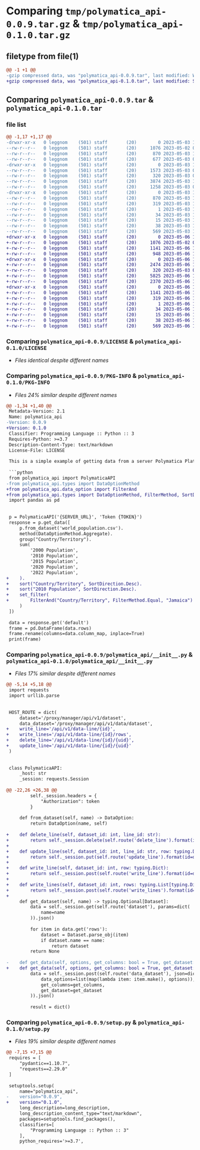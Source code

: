 # Comparing `tmp/polymatica_api-0.0.9.tar.gz` & `tmp/polymatica_api-0.1.0.tar.gz`

## filetype from file(1)

```diff
@@ -1 +1 @@
-gzip compressed data, was "polymatica_api-0.0.9.tar", last modified: Wed May  3 13:20:10 2023, max compression
+gzip compressed data, was "polymatica_api-0.1.0.tar", last modified: Sat May  6 17:32:07 2023, max compression
```

## Comparing `polymatica_api-0.0.9.tar` & `polymatica_api-0.1.0.tar`

### file list

```diff
@@ -1,17 +1,17 @@
-drwxr-xr-x   0 leggnom    (501) staff       (20)        0 2023-05-03 13:20:10.833235 polymatica_api-0.0.9/
--rw-r--r--   0 leggnom    (501) staff       (20)     1076 2023-05-02 01:53:27.000000 polymatica_api-0.0.9/LICENSE
--rw-r--r--   0 leggnom    (501) staff       (20)      870 2023-05-03 13:20:10.833053 polymatica_api-0.0.9/PKG-INFO
--rw-r--r--   0 leggnom    (501) staff       (20)      677 2023-05-03 07:03:34.000000 polymatica_api-0.0.9/README.md
-drwxr-xr-x   0 leggnom    (501) staff       (20)        0 2023-05-03 13:20:10.831435 polymatica_api-0.0.9/polymatica_api/
--rw-r--r--   0 leggnom    (501) staff       (20)     1573 2023-05-03 06:42:47.000000 polymatica_api-0.0.9/polymatica_api/__init__.py
--rw-r--r--   0 leggnom    (501) staff       (20)      320 2023-05-03 06:52:44.000000 polymatica_api-0.0.9/polymatica_api/data.py
--rw-r--r--   0 leggnom    (501) staff       (20)     3874 2023-05-03 13:19:54.000000 polymatica_api-0.0.9/polymatica_api/data_option.py
--rw-r--r--   0 leggnom    (501) staff       (20)     1258 2023-05-03 06:46:48.000000 polymatica_api-0.0.9/polymatica_api/types.py
-drwxr-xr-x   0 leggnom    (501) staff       (20)        0 2023-05-03 13:20:10.832755 polymatica_api-0.0.9/polymatica_api.egg-info/
--rw-r--r--   0 leggnom    (501) staff       (20)      870 2023-05-03 13:20:10.000000 polymatica_api-0.0.9/polymatica_api.egg-info/PKG-INFO
--rw-r--r--   0 leggnom    (501) staff       (20)      319 2023-05-03 13:20:10.000000 polymatica_api-0.0.9/polymatica_api.egg-info/SOURCES.txt
--rw-r--r--   0 leggnom    (501) staff       (20)        1 2023-05-03 13:20:10.000000 polymatica_api-0.0.9/polymatica_api.egg-info/dependency_links.txt
--rw-r--r--   0 leggnom    (501) staff       (20)       34 2023-05-03 13:20:10.000000 polymatica_api-0.0.9/polymatica_api.egg-info/requires.txt
--rw-r--r--   0 leggnom    (501) staff       (20)       15 2023-05-03 13:20:10.000000 polymatica_api-0.0.9/polymatica_api.egg-info/top_level.txt
--rw-r--r--   0 leggnom    (501) staff       (20)       38 2023-05-03 13:20:10.833315 polymatica_api-0.0.9/setup.cfg
--rw-r--r--   0 leggnom    (501) staff       (20)      569 2023-05-03 13:19:54.000000 polymatica_api-0.0.9/setup.py
+drwxr-xr-x   0 leggnom    (501) staff       (20)        0 2023-05-06 17:32:07.320909 polymatica_api-0.1.0/
+-rw-r--r--   0 leggnom    (501) staff       (20)     1076 2023-05-02 01:53:27.000000 polymatica_api-0.1.0/LICENSE
+-rw-r--r--   0 leggnom    (501) staff       (20)     1141 2023-05-06 17:32:07.320717 polymatica_api-0.1.0/PKG-INFO
+-rw-r--r--   0 leggnom    (501) staff       (20)      948 2023-05-06 17:31:41.000000 polymatica_api-0.1.0/README.md
+drwxr-xr-x   0 leggnom    (501) staff       (20)        0 2023-05-06 17:32:07.319233 polymatica_api-0.1.0/polymatica_api/
+-rw-r--r--   0 leggnom    (501) staff       (20)     2474 2023-05-06 17:26:38.000000 polymatica_api-0.1.0/polymatica_api/__init__.py
+-rw-r--r--   0 leggnom    (501) staff       (20)      320 2023-05-03 06:52:44.000000 polymatica_api-0.1.0/polymatica_api/data.py
+-rw-r--r--   0 leggnom    (501) staff       (20)     5825 2023-05-06 15:46:48.000000 polymatica_api-0.1.0/polymatica_api/data_option.py
+-rw-r--r--   0 leggnom    (501) staff       (20)     2370 2023-05-06 15:20:02.000000 polymatica_api-0.1.0/polymatica_api/types.py
+drwxr-xr-x   0 leggnom    (501) staff       (20)        0 2023-05-06 17:32:07.320453 polymatica_api-0.1.0/polymatica_api.egg-info/
+-rw-r--r--   0 leggnom    (501) staff       (20)     1141 2023-05-06 17:32:07.000000 polymatica_api-0.1.0/polymatica_api.egg-info/PKG-INFO
+-rw-r--r--   0 leggnom    (501) staff       (20)      319 2023-05-06 17:32:07.000000 polymatica_api-0.1.0/polymatica_api.egg-info/SOURCES.txt
+-rw-r--r--   0 leggnom    (501) staff       (20)        1 2023-05-06 17:32:07.000000 polymatica_api-0.1.0/polymatica_api.egg-info/dependency_links.txt
+-rw-r--r--   0 leggnom    (501) staff       (20)       34 2023-05-06 17:32:07.000000 polymatica_api-0.1.0/polymatica_api.egg-info/requires.txt
+-rw-r--r--   0 leggnom    (501) staff       (20)       15 2023-05-06 17:32:07.000000 polymatica_api-0.1.0/polymatica_api.egg-info/top_level.txt
+-rw-r--r--   0 leggnom    (501) staff       (20)       38 2023-05-06 17:32:07.320973 polymatica_api-0.1.0/setup.cfg
+-rw-r--r--   0 leggnom    (501) staff       (20)      569 2023-05-06 14:49:31.000000 polymatica_api-0.1.0/setup.py
```

### Comparing `polymatica_api-0.0.9/LICENSE` & `polymatica_api-0.1.0/LICENSE`

 * *Files identical despite different names*

### Comparing `polymatica_api-0.0.9/PKG-INFO` & `polymatica_api-0.1.0/PKG-INFO`

 * *Files 24% similar despite different names*

```diff
@@ -1,34 +1,40 @@
 Metadata-Version: 2.1
 Name: polymatica_api
-Version: 0.0.9
+Version: 0.1.0
 Classifier: Programming Language :: Python :: 3
 Requires-Python: >=3.7
 Description-Content-Type: text/markdown
 License-File: LICENSE
 
 This is a simple example of getting data from a server Polymatica Platform
 
 ```python
 from polymatica_api import PolymaticaAPI
-from polymatica_api.types import DataOptionMethod
+from polymatica_api.data_option import FilterAnd
+from polymatica_api.types import DataOptionMethod, FilterMethod, SortDirection
 import pandas as pd
 
 
 p = PolymaticaAPI('{SERVER_URL}', 'Token {TOKEN}')
 response = p.get_data([
     p.from_dataset('world_population.csv').
     method(DataOptionMethod.Aggregate).
     group("Country/Territory").
     sum(
         '2000 Population', 
         '2010 Population', 
         '2015 Population',
         '2020 Population',
         '2022 Population',
+    ).
+    sort("Country/Territory", SortDirection.Desc).
+    sort("2010 Population", SortDirection.Desc).
+    set_filter(
+        FilterAnd("Country/Territory", FilterMethod.Equal, "Jamaica")
     )
 ])
 
 data = response.get('default')
 frame = pd.DataFrame(data.rows)
 frame.rename(columns=data.column_map, inplace=True)
 print(frame)
```

### Comparing `polymatica_api-0.0.9/polymatica_api/__init__.py` & `polymatica_api-0.1.0/polymatica_api/__init__.py`

 * *Files 17% similar despite different names*

```diff
@@ -5,14 +5,18 @@
 import requests
 import urllib.parse
 
 
 HOST_ROUTE = dict(
     dataset='/proxy/manager/api/v1/dataset',
     data_dataset='/proxy/manager/api/v1/data/dataset',
+    write_line='/api/v1/data-line/{id}',
+    write_lines='/api/v1/data-line/{id}/rows',
+    delete_line='/api/v1/data-line/{id}/{uid}',
+    update_line='/api/v1/data-line/{id}/{uid}'
 )
 
 
 class PolymaticaAPI:
     _host: str
     _session: requests.Session
 
@@ -22,26 +26,38 @@
         self._session.headers = {
             "Authorization": token
         }
 
     def from_dataset(self, name) -> DataOption:
         return DataOption(name, self)
 
+    def delete_line(self, dataset_id: int, line_id: str):
+        return self._session.delete(self.route('delete_line').format(id=dataset_id, uid=line_id)).json()
+
+    def update_line(self, dataset_id: int, line_id: str, row: typing.Dict):
+        return self._session.put(self.route('update_line').format(id=dataset_id, uid=line_id), json=row).json()
+
+    def write_line(self, dataset_id: int, row: typing.Dict):
+        return self._session.post(self.route('write_line').format(id=dataset_id), json=row).json()
+
+    def write_lines(self, dataset_id: int, rows: typing.List[typing.Dict]):
+        return self._session.post(self.route('write_lines').format(id=dataset_id), json=rows).json()
+
     def get_dataset(self, name) -> typing.Optional[Dataset]:
         data = self._session.get(self.route('dataset'), params=dict(
             name=name
         )).json()
 
         for item in data.get('rows'):
             dataset = Dataset.parse_obj(item)
             if dataset.name == name:
                 return dataset
         return None
 
-    def get_data(self, options, get_columns: bool = True, get_dataset: bool = False):
+    def get_data(self, options, get_columns: bool = True, get_dataset: bool = False) -> typing.Dict[str, Data]:
         data = self._session.post(self.route('data_dataset'), json=dict(
             data_options=list(map(lambda item: item.make(), options)),
             get_columns=get_columns,
             get_dataset=get_dataset
         )).json()
 
         result = dict()
```

### Comparing `polymatica_api-0.0.9/setup.py` & `polymatica_api-0.1.0/setup.py`

 * *Files 19% similar despite different names*

```diff
@@ -7,15 +7,15 @@
 requires = [
     "pydantic==1.10.7",
     "requests==2.29.0"
 ]
 
 setuptools.setup(
     name="polymatica_api",
-    version="0.0.9",
+    version="0.1.0",
     long_description=long_description,
     long_description_content_type="text/markdown",
     packages=setuptools.find_packages(),
     classifiers=[
         "Programming Language :: Python :: 3"
     ],
     python_requires='>=3.7',
```

